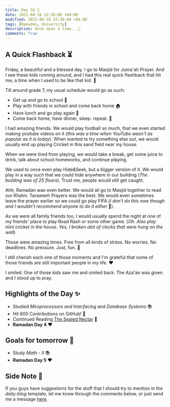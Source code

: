 ```yaml
---
title: Day 16 🐺
date: 2021-04-16 22:30:00 +04:00
modified: 2021-04-16 23:30:00 +04:00
tags: [Ramadan, University]
description: Once upon a time.. 💫
comments: True
---
```


## A Quick Flashback ⏳

Friday, a beautiful and a blessed day. I go to Masjid for Juma'ah Prayer. And I see these kids running around, and I had this real quick flashback that hit me; a time when I used to be like that kid. 🤗

Till around grade 7, my usual schedule would go as such:
- Get up and go to school 🎒
- Play with friends in school and come back home 🏠
- Have lunch and go play again 🏃
- Come back home, have dinner, sleep. repeat. 🔁

I had amazing friends. We would play football so much, that we even started making youtube videos on it (*this was a time when YouTube wasn't as popular as it is today*). When wanted to try something else out, we would usually end up playing Cricket in this sand field near my house. 

When we were tired from playing, we would take a break, get some juice to drink, talk about school homeworks, and continue playing. 

We used to once even play Hide&Seek, but a bigger version of it. We would play in a way such that we could hide anywhere in our building (*The building was of 25 floors*). Trust me, people would still get caught.

Ahh, Ramadan was even better. We would all go to Masjid together to read our Khatm. Taraweeh Prayers was the best. We would even sometimes leave the prayer earlier so we could go play FIFA (*I don't do this now though and I wouldn't recommend anyone to do it either* 👀).

As we were all family friends too, I would usually spend the night at one of my friends' place to play Road Rash or some other game. (*Oh. Also play mini cricket in the house. Yes, I broken alot of clocks that were hung on the wall*)

Those were amazing times. Free from all kinds of stress. No worries. No deadlines. No pressure. Just, fun. 💛

I still cherish each one of those moments and I'm grateful that some of those friends are still important people in my life. ❤️

I smiled. One of those kids saw me and smiled back. The Aza'an was given and I stood up to pray. 

## Highlights of the Day ✨
- Studied *Miroprocessors and Interfacing* and *Database Systems* 📚
- Hit 800 Contributions on GitHub! 🎉
- Continued Reading [The Sealed Nectar](https://darussalamstore.com/en/the-sealed-nectar-ar-raheeq-al-makhtoum-14x21.html) 💛
- **Ramadan Day 4** ❤️

## Goals for tomorrow 📝
- Study *Math - II* 📚
- **Ramadan Day 5** ❤️

## Side Note 💭
If you guys have suggestions for the stuff that I should try to mention in the *daily-blog* template, let me know through the comments below, or just send me a message [here](https://abxhr-learning.vercel.app/about/).
